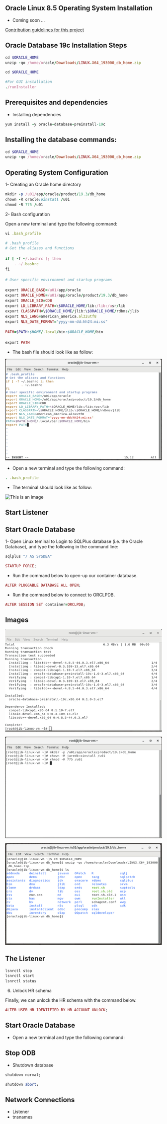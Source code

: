 Oracle Linux 8.5 Operating System Installation
-----
- Coming soon ...

[Contribution guidelines for this project](docs/CONTRIBUTING.md)


Oracle Database 19c Installation Steps
----


```ruby
cd $ORACLE_HOME
unzip -qo /home/oracle/Downloads/LINUX.X64_193000_db_home.zip
```


```ruby
cd $ORACLE_HOME
```

```ruby
#For GUI installation
./runInstaller

```

Prerequisites and dependencies
----

- Installing dependencies 


```ruby
yum install -y oracle-database-preinstall-19c
```


Installing the database commands:
---


```ruby
cd $ORACLE_HOME
unzip -qo /home/oracle/Downloads/LINUX.X64_193000_db_home.zip
```

Operating System Configuration 
---
1- Creating an Oracle home directory

```ruby
mkdir -p /u01/app/oracle/product/19.3/db_home
chown -R oracle:oinstall /u01
chmod -R 775 /u01
```


2- Bash configuration

Open a new terminal and type the following command:

```ruby
vi .bash_profile
```

```ruby
# .bash_profile
# Get the aliases and functions

if [ -f ~/.bashrc ]; then
	. ~/.bashrc
fi

# User specific environment and startup programs

export ORACLE_BASE=/u01/app/oracle
export ORACLE_HOME=/u01/app/oracle/product/19.3/db_home
export ORACLE_SID=CDB
export LD_LIBRARY_PATH=\$ORACLE_HOME/lib:/lib:/usr/lib
export CLASSPATH=\$ORACLE_HOME/jlib:\$ORACLE_HOME/rdbms/jlib
export NLS_LANG=american_america.al32utf8
export NLS_DATE_FORMAT="yyyy-mm-dd:hh24:mi:ss"

PATH=$PATH:$HOME/.local/bin:$ORACLE_HOME/bin

export PATH

```
- The bash file should look like as follow:

![This is an image]( https://github.com/myreadings1/RDING/blob/master/OLDB/imgs/bash_config.png )

- Open a new terminal and type the following command:

```ruby
. .bash_profile
```

- The terminal should look like as follow:

![This is an image]( https://github.com/myreadings1/RDING/blob/master/OLDB/imgs/bash_config_done.png )


Start Listener
---
 
Start Oracle Database
---
1- Open Linux teminal to Login to SQLPlus database (i.e. the Oracle Database), and type the following in the command line:

```ruby
sqlplus "/ AS SYSDBA"
```

```ruby
STARTUP FORCE;
```

- Run the command below to open-up our container database.

```ruby
ALTER PLUGGABLE DATABASE ALL OPEN;
```

- Run the command below to connect to ORCLPDB.

```ruby
ALTER SESSION SET container=ORCLPDB;
```




Images
----
![This is an image]( https://github.com/myreadings1/RDING/blob/master/OLDB/imgs/dependencies_install.png )

![This is an image]( https://github.com/myreadings1/RDING/blob/master/OLDB/imgs/ODB_Folder_Creation.png )

![This is an image]( https://github.com/myreadings1/RDING/blob/master/OLDB/imgs/ODB_folder.png )


The Listener
---


```ruby
lsnrctl stop
lsnrctl start
lsnrctl status
```

6. Unlock HR schema

Finally, we can unlock the HR schema with the command below.


```ruby
ALTER USER HR IDENTIFIED BY HR ACCOUNT UNLOCK;
```


Start Oracle Database
----
- Open a new terminal and type the following command:


Stop ODB
----
- Shutdown database

```ruby
shutdown normal;
```

```ruby
shutdown abort;
```

Network Connections
----
- Listener
- tnsnames
